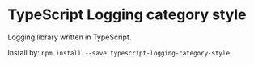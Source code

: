 # TypeScript Logging category style

Logging library written in TypeScript.

Install by: `npm install --save typescript-logging-category-style`
